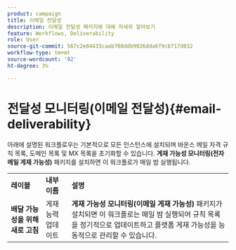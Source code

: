 ```yaml
---
product: campaign
title: 이메일 전달성
description: 이메일 전달성 패키지에 대해 자세히 알아보기
feature: Workflows, Deliverability
role: User
source-git-commit: 567c2e84433caab708ddb9026dda6f9cb717d032
workflow-type: tm+mt
source-wordcount: '92'
ht-degree: 3%

---
```



# 전달성 모니터링(이메일 전달성){#email-deliverability}

아래에 설명된 워크플로우는 기본적으로 모든 인스턴스에 설치되며 바운스 메일 자격 규칙 목록, 도메인 목록 및 MX 목록을 초기화할 수 있습니다. **게재 가능성 모니터링(전자 메일 게재 가능성)** 패키지를 설치하면 이 워크플로가 매일 밤 실행됩니다.
<table> 
 <tbody> 
  <tr> 
   <td> <strong>레이블</strong><br /> </td> 
   <td> <strong>내부 이름</strong><br /> </td> 
   <td> <strong>설명</strong><br /> </td> 
  </tr> 
  <tr> 
   <td> <strong>배달 가능성을 위해 새로 고침</strong><br /> </td> 
   <td> <span class="uicontrol">게재능력업데이트</span> <br /> </td> 
   <td>  <strong>게재 가능성 모니터링(이메일 게재 가능성)</strong> 패키지가 설치되면 이 워크플로는 매일 밤 실행되어 규칙 목록을 정기적으로 업데이트하고 플랫폼 게재 가능성을 능동적으로 관리할 수 있습니다.<br /> </td> 
  </tr> 
 </tbody> 
</table>

